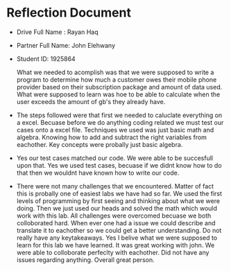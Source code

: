# Reflection Document

* Drive Full Name  : Rayan Haq
* Partner Full Name: John Elehwany
* Student ID: 1925864

    What we needed to acomplish was that we were supposed to write a program to determine how much a customer owes their mobile phone provider based on their subscription package and amount of data used. What were supposed to learn was hoe to be able to calculate when the user exceeds the amount of gb's they already have.
* The steps followed were that first we needed to caluclate everything on a excel. Becuase before we do anything coding related we must test our cases onto a excel file. Techniques we used was just basic math and algebra. Knowing how to add and subtract the right variables from eachother. Key concepts were probally just basic algebra.
* Yes our test cases matched our code. We were able to be succesfull upon that. Yes we used test cases, becuase if we didnt know how to do that then we wouldnt have known how to write our code.
* There were not many challenges that we encountered. Matter of fact this is probally one of easiest labs we have had so far. We used the first levels of programming by first seeing and thinking about what we were doing. Then we just used our heads and solved the math which would work with this lab. All challenges were overcomed becuase we both colloborated hard. When ever one had a issue we could describe and translate it to eachother so we could get a better understanding. Do not really have any keytakeaways. Yes I belive what we were supposed to learn for this lab we have learned. It was great working with john. We were able to colloborate perfeclty with eachother. Did not have any issues regarding anything. Overall great person.





